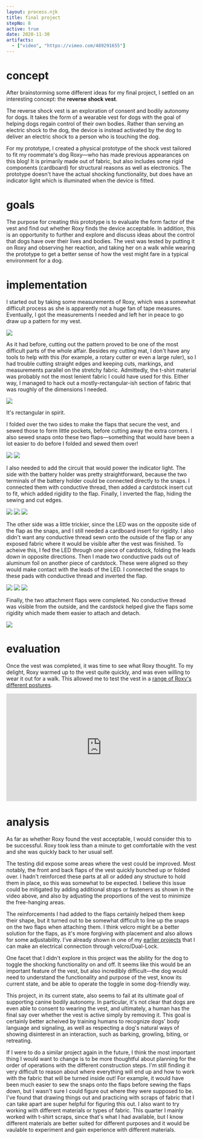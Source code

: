 ```yaml
---
layout: process.njk
title: final project
stepNo: 8
active: true
date: 2020-11-30
artifacts:
  - ["video", "https://vimeo.com/489291655"]
---
```


# concept

After brainstorming some different ideas for my final project, I settled on an interesting concept: the **reverse shock vest**.

The reverse shock vest is an exploration of consent and bodily autonomy for dogs. It takes the form of a wearable vest for dogs with the goal of helping dogs regain control of their own bodies. Rather than serving an electric shock to the dog, the device is instead activated by the dog to deliver an electric shock to a person who is touching the dog.

For my prototype, I created a physical prototype of the shock vest tailored to fit my roommate's dog Roxy—who has made previous appearances on this blog! It is primarily made out of fabric, but also includes some rigid components (cardboard) for structural reasons as well as electronics. The prototype doesn't have the actual shocking functionality, but does have an indicator light which is illuminated when the device is fitted.

# goals

The purpose for creating this prototype is to evaluate the form factor of the vest and find out whether Roxy finds the device acceptable. In addition, this is an opportunity to further and explore and discuss ideas about the control that dogs have over their lives and bodies. The vest was tested by putting it on Roxy and observing her reaction, and taking her on a walk while wearing the prototype to get a better sense of how the vest might fare in a typical environment for a dog.


# implementation

I started out by taking some measurements of Roxy, which was a somewhat difficult process as she is apparently not a huge fan of tape measures. Eventually, I got the measurements I needed and left her in peace to go draw up a pattern for my vest.

<div class="img-group img-group--larger">

![](https://cdn.yoonbuck.com/hcde451-www/8-final-project/vest-schematic.png)

</div>

As it had before, cutting out the pattern proved to be one of the most difficult parts of the whole affair. Besides my cutting mat, I don't have any tools to help with this (for example, a rotary cutter or even a large ruler), so I had trouble cutting straight edges and keeping cuts, markings, and measurements parallel on the stretchy fabric. Admittedly, the t-shirt material was probably not the most lenient fabric I could have used for this. Either way, I managed to hack out a mostly-rectangular-ish section of fabric that was roughly of the dimensions I needed.

<div class="img-group img-group--larger">

![](https://cdn.yoonbuck.com/hcde451-www/8-final-project/image-205514908.jpg)

It's rectangular in spirit.

</div>

I folded over the two sides to make the flaps that secure the vest, and sewed those to form little pockets, before cutting away the extra corners. I also sewed snaps onto these two flaps—something that would have been a lot easier to do before I folded and sewed them over!

<div class="img-group img-group">

![](https://cdn.yoonbuck.com/hcde451-www/8-final-project/image-223439787.jpg)
![](https://cdn.yoonbuck.com/hcde451-www/8-final-project/image-230717221.jpg)

</div>

I also needed to add the circuit that would power the indicator light. The side with the battery holder was pretty straightforward, because the two terminals of the battery holder could be connected directly to the snaps. I connected them with conductive thread, then added a cardstock insert cut to fit, which added rigidity to the flap. Finally, I inverted the flap, hiding the sewing and cut edges.

<div class="img-group">

![](https://cdn.yoonbuck.com/hcde451-www/8-final-project/image-004946496.jpg)
![](https://cdn.yoonbuck.com/hcde451-www/8-final-project/image-010017001.jpg)
![](https://cdn.yoonbuck.com/hcde451-www/8-final-project/image-010251943.jpg)

</div>

The other side was a little trickier, since the LED was on the opposite side of the flap as the snaps, and I still needed a cardboard insert for rigidity. I also didn't want any conductive thread sewn onto the outside of the flap or any exposed fabric where it would be visible after the vest was finished. To acheive this, I fed the LED through one piece of cardstock, folding the leads down in opposite directions. Then I made two conductive pads out of aluminum foil on another piece of cardstock. These were aligned so they would make contact with the leads of the LED. I connected the snaps to these pads with conductive thread and inverted the flap.

<div class="img-group">

![](https://cdn.yoonbuck.com/hcde451-www/8-final-project/image-014526377.jpg)
![](https://cdn.yoonbuck.com/hcde451-www/8-final-project/image-025255423.jpg)
![](https://cdn.yoonbuck.com/hcde451-www/8-final-project/image-025230208.jpg)

</div>

Finally, the two attachment flaps were completed. No conductive thread was visible from the outside, and the cardstock helped give the flaps some rigidity which made them easier to attach and detach.

<div class="img-group img-group--larger">

![](https://cdn.yoonbuck.com/hcde451-www/8-final-project/image-233619938.jpg)

</div>


# evaluation

Once the vest was completed, it was time to see what Roxy thought. To my delight, Roxy warmed up to the vest quite quickly, and was even willing to wear it out for a walk. This allowed me to test the vest in a [range of Roxy's different postures](/4-movement/).

<div style="padding:56.25% 0 0 0;position:relative;" class="media"><iframe src="https://player.vimeo.com/video/489291655?color=5daaf1&title=0&byline=0&portrait=0" style="position:absolute;top:0;left:0;width:100%;height:100%;" frameborder="0" allow="fullscreen" allowfullscreen></iframe></div>

# analysis

As far as whether Roxy found the vest acceptable, I would consider this to be successful. Roxy took less than a minute to get comfortable with the vest and she was quickly back to her usual self. 

The testing did expose some areas where the vest could be improved. Most notably, the front and back flaps of the vest quickly bunched up or folded over. I hadn't reinforced these parts at all or added any structure to hold them in place, so this was somewhat to be expected. I believe this issue could be mitigated by adding additional straps or fasteners as shown in the video above, and also by adjusting the proportions of the vest to minimize the free-hanging areas.

The reinforcements I had added to the flaps certainly helped them keep their shape, but it turned out to be somewhat difficult to line up the snaps on the two flaps when attaching them. I think velcro might be a better solution for the flaps, as it's more forgiving with placement and also allows for some adjustability. I've already shown in one of my [earlier projects](/3-fabric-construction/) that I can make an electrical connection through velcro/Dual-Lock.

One facet that I didn't explore in this project was the ability for the dog to toggle the shocking functionality on and off. It seems like this would be an important feature of the vest, but also incredibly difficult—the dog would need to understand the functionality and purpose of the vest, know its current state, and be able to operate the toggle in some dog-friendly way.

This project, in its current state, also seems to fail at its ultimate goal of supporting canine bodily autonomy. In particular, it's not clear that dogs are even able to consent to wearing the vest, and ultimately, a human has the final say over whether the vest is active simply by removing it. This goal is certainly better acheived by training humans to recognize dogs' body language and signaling, as well as respecting a dog's natural ways of showing disinterest in an interaction, such as barking, growling, biting, or retreating.

If I were to do a similar project again in the future, I think the most important thing I would want to change is to be more thoughtful about planning for the order of operations with the different construction steps. I'm still finding it very difficult to reason about where everything will end up and how to work with the fabric that will be turned inside out! For example, it would have been much easier to sew the snaps onto the flaps before sewing the flaps down, but I wasn't sure I could figure out where they were supposed to be. I've found that drawing things out and practicing with scraps of fabric that I can take apart are super helpful for figuring this out. I also want to try working with different materials or types of fabric. This quarter I mainly worked with t-shirt scraps, since that's what I had available, but I know different materials are better suited for different purposes and it would be vaulable to experiment and gain experience with different materials.
